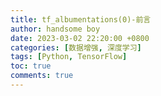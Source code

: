 ```yaml
---
title: tf_albumentations(0)-前言
author: handsome boy
date: 2023-03-02 22:20:00 +0800
categories: [数据增强, 深度学习]
tags: [Python, TensorFlow]
toc: true
comments: true
---
```


